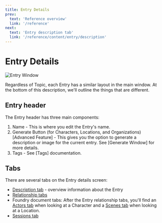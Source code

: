 ```yaml
---
title: Entry Details
prev: 
  text: 'Reference overview'
  link: '/reference'
next: 
  text: 'Entry description tab'
  link: '/reference/content/entry/description'
---
```

# Entry Details
![Entry Window](/assets/images/entry-content.webp)

Regardless of Topic, each Entry has a similar layout in the main window.  At the bottom of this description, we'll outline the things that are different.

## Entry header
The Entry header has three main components:
  1. Name - This is where you edit the Entry's name.
  2. Generate Button (for Characters, Locations, and Organizations) [Advanced Feature] - This gives you the option to generate a description or image for the current entry.  See [Generate Window] for more details.
  3. Tags - See [Tags] documentation.

## Tabs
There are several tabs on the Entry details screen:
  - [Description tab](./description) - overview information about the Entry
  - [Relationship tabs](./relationships)
  - Foundry document tabs: After the Entry relationship tabs, you'll find an [Actors tab](/reference/content/character#actors) when looking at a Character and a [Scenes tab](/reference/content/location#scenes) when looking at a Location.  
  - [Sessions tab](./sessions)